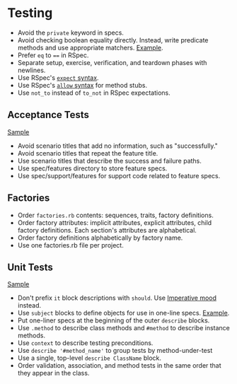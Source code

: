 Testing
=======

* Avoid the `private` keyword in specs.
* Avoid checking boolean equality directly. Instead, write predicate methods and
  use appropriate matchers. [Example][predicate-example].
* Prefer `eq` to `==` in RSpec.
* Separate setup, exercise, verification, and teardown phases with newlines.
* Use RSpec's [`expect` syntax].
* Use RSpec's [`allow` syntax] for method stubs.
* Use `not_to` instead of `to_not` in RSpec expectations.

[`expect` syntax]: http://myronmars.to/n/dev-blog/2012/06/rspecs-new-expectation-syntax
[`allow` syntax]: https://github.com/rspec/rspec-mocks#method-stubs
[predicate-example]: predicate_tests_spec.rb

Acceptance Tests
----------------

[Sample](acceptance_test_spec.rb)

* Avoid scenario titles that add no information, such as "successfully."
* Avoid scenario titles that repeat the feature title.
* Use scenario titles that describe the success and failure paths.
* Use spec/features directory to store feature specs.
* Use spec/support/features for support code related to feature specs.

Factories
---------

* Order `factories.rb` contents: sequences, traits, factory definitions.
* Order factory attributes: implicit attributes, explicit attributes,
  child factory definitions. Each section's attributes are alphabetical.
* Order factory definitions alphabetically by factory name.
* Use one factories.rb file per project.

Unit Tests
----------

[Sample](unit_test_spec.rb)

* Don't prefix `it` block descriptions with `should`. Use [Imperative mood]
  instead.
* Use `subject` blocks to define objects for use in one-line specs.
  [Example][subject for one-liners example].
* Put one-liner specs at the beginning of the outer `describe` blocks.
* Use `.method` to describe class methods and `#method` to describe instance
  methods.
* Use `context` to describe testing preconditions.
* Use `describe '#method_name'` to group tests by method-under-test
* Use a single, top-level `describe ClassName` block.
* Order validation, association, and method tests in the same order that they
  appear in the class.

[Imperative mood]: http://en.wikipedia.org/wiki/Imperative_mood
[subject for one-liners example]: unit_test_spec.rb#6
